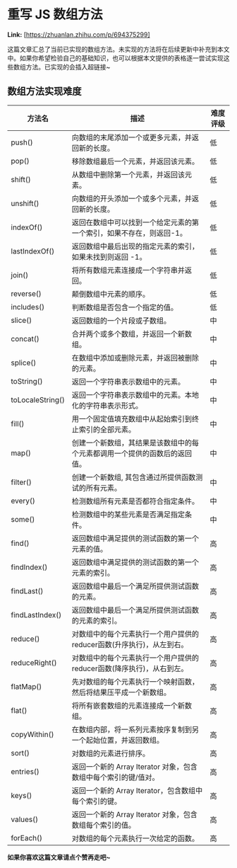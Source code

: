 # 重写 JS 数组方法



 **Link:** [https://zhuanlan.zhihu.com/p/694375299]



这篇文章汇总了当前已实现的数组方法。未实现的方法将在后续更新中补充到本文中。如果你希望检验自己的基础知识，也可以根据本文提供的表格逐一尝试实现这些数组方法。已实现的会插入超链接~

## 数组方法实现难度  

| 方法名 | 描述 | 难度评级 |
| --- | --- | --- |
| push() | 向数组的末尾添加一个或更多元素，并返回新的长度。 | 低 |
| pop() | 移除数组最后一个元素，并返回该元素。 | 低 |
| shift() | 从数组中删除第一个元素，并返回该元素。 | 低 |
| unshift() | 向数组的开头添加一个或多个元素，并返回新的长度。 | 低 |
| indexOf() | 返回在数组中可以找到一个给定元素的第一个索引，如果不存在，则返回-1。 | 低 |
| lastIndexOf() | 返回数组中最后出现的指定元素的索引，如果未找到则返回 -1。 | 低 |
| join() | 将所有数组元素连接成一个字符串并返回。 | 低 |
| reverse() | 颠倒数组中元素的顺序。 | 低 |
| includes() | 判断数组是否包含一个指定的值。 | 低 |
| slice() | 返回数组的一个片段或子数组。 | 中 |
| concat() | 合并两个或多个数组，并返回一个新数组。 | 中 |
| splice() | 在数组中添加或删除元素，并返回被删除的元素。 | 中 |
| toString() | 返回一个字符串表示数组中的元素。 | 中 |
| toLocaleString() | 返回一个字符串表示数组中的元素。本地化的字符串表示形式。 | 中 |
| fill() | 用一个固定值填充数组中从起始索引到终止索引的全部元素。 | 中 |
| map() | 创建一个新数组，其结果是该数组中的每个元素都调用一个提供的函数后的返回值。 | 中 |
| filter() | 创建一个新数组, 其包含通过所提供函数测试的所有元素。 | 中 |
| every() | 检测数组所有元素是否都符合指定条件。 | 中 |
| some() | 检测数组中的某些元素是否满足指定条件。 | 中 |
| find() | 返回数组中满足提供的测试函数的第一个元素的值。 | 高 |
| findIndex() | 返回数组中满足提供的测试函数的第一个元素的索引。 | 高 |
| findLast() | 返回数组中最后一个满足所提供测试函数的元素。 | 高 |
| findLastIndex() | 返回数组中最后一个满足所提供测试函数的元素的索引。 | 高 |
| reduce() | 对数组中的每个元素执行一个用户提供的reducer函数(升序执行)，从左到右。 | 高 |
| reduceRight() | 对数组中的每个元素执行一个用户提供的reducer函数(降序执行)，从右到左。 | 高 |
| flatMap() | 先对数组的每个元素执行一个映射函数，然后将结果压平成一个新数组。 | 高 |
| flat() | 将所有嵌套数组的元素连接成一个新数组。 | 高 |
| copyWithin() | 在数组内部，将一系列元素按序复制到另一个起始位置，并返回数组。 | 高 |
| sort() | 对数组的元素进行排序。 | 高 |
| entries() | 返回一个新的 Array Iterator 对象，包含数组中每个索引的键/值对。 | 高 |
| keys() | 返回一个新的 Array Iterator，包含数组中每个索引的键。 | 高 |
| values() | 返回一个新的 Array Iterator 对象，包含数组每个索引的值。 | 高 |
| forEach() | 对数组的每个元素执行一次给定的函数。 | 高 |

**如果你喜欢这篇文章请点个赞再走吧~** 

